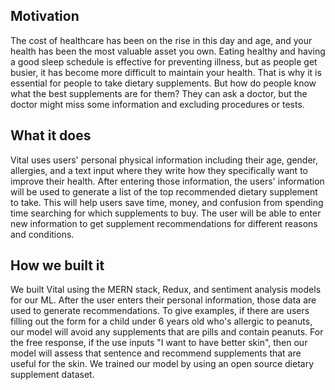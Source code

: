 ## Motivation
The cost of healthcare has been on the rise in this day and age, and your health has been the most valuable asset you own. Eating healthy and having a good sleep schedule is effective for preventing illness, but as people get busier, it has become more difficult to maintain your health. That is why it is essential for people to take dietary supplements. But how do people know what the best supplements are for them? They can ask a doctor, but the doctor might miss some information and excluding procedures or tests.


## What it does
Vital uses users' personal physical information including their age, gender, allergies, and a text input where they write how they specifically want to improve their health. After entering those information, the users' information will be used to generate a list of the top recommended dietary supplement to take. This will help users save time, money, and confusion from spending time searching for which supplements to buy. The user will be able to enter new information to get supplement recommendations for different reasons and conditions.

## How we built it
We built Vital using the MERN stack, Redux, and sentiment analysis models for our ML. After the user enters their personal information, those data are used to generate recommendations. To give examples, if there are users filling out the form for a child under 6 years old who's allergic to peanuts, our model will avoid any supplements that are pills and contain peanuts. For the free response, if the use inputs "I want to have better skin", then our model will assess that sentence and recommend supplements that are useful for the skin. We trained our model by using an open source dietary supplement dataset.





